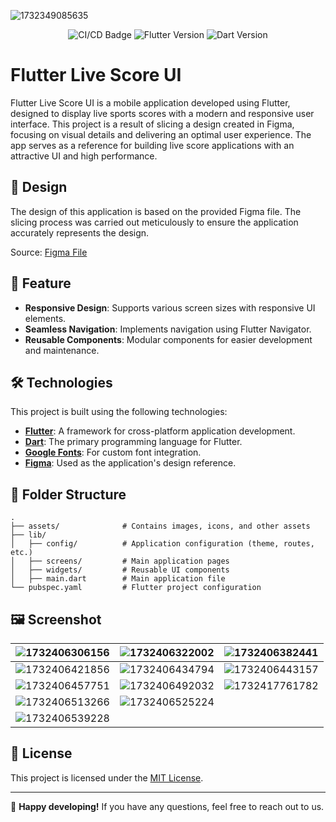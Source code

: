 ![1732349085635](image/README/Thumbnail.png)

<p align="center">
    <img src="https://github.com/sh4dowByte/flutter_ui_live_score/actions/workflows/main.yaml/badge.svg?branch=release" alt="CI/CD Badge" style="max-width: 100%;">
    <img src="https://badgen.net/badge/Flutter/3.19.3/blue" alt="Flutter Version" style="max-width: 100%;">
    <img src="https://badgen.net/badge/Dart/3.3.1/blue" alt="Dart Version" style="max-width: 100%;">
</p>

# Flutter Live Score UI

Flutter Live Score UI is a mobile application developed using Flutter, designed to display live sports scores with a modern and responsive user interface. This project is a result of slicing a design created in Figma, focusing on visual details and delivering an optimal user experience. The app serves as a reference for building live score applications with an attractive UI and high performance.

## 🎨 Design

The design of this application is based on the provided Figma file. The slicing process was carried out meticulously to ensure the application accurately represents the design.

Source: [Figma File](https://www.figma.com/community/file/936495139689782604)

## 🚀 Feature

- **Responsive Design**: Supports various screen sizes with responsive UI elements.
- **Seamless Navigation**: Implements navigation using Flutter Navigator.
- **Reusable Components**: Modular components for easier development and maintenance.

## 🛠️ Technologies

This project is built using the following technologies:

- **[Flutter](https://flutter.dev/)**: A framework for cross-platform application development.
- **[Dart](https://dart.dev/)**: The primary programming language for Flutter.
- **[Google Fonts](https://fonts.google.com/)**: For custom font integration.
- **[Figma](https://www.figma.com/)**: Used as the application's design reference.

## 📂 Folder Structure

```plaintext
.
├── assets/              # Contains images, icons, and other assets  
├── lib/  
│   ├── config/          # Application configuration (theme, routes, etc.)  
│   ├── screens/         # Main application pages  
│   ├── widgets/         # Reusable UI components  
│   ├── main.dart        # Main application file  
└── pubspec.yaml         # Flutter project configuration  
```

## 🖼️ Screenshot

| ![1732406306156](image/README/1732406306156.png)                                                                                                     | ![1732406322002](image/README/1732406322002.png) | ![1732406382441](image/README/1732406382441.png) |
| -------------------------------------------------------------------------------------------------------------------------------------------------- | ---------------------------------------------- | ---------------------------------------------- |
| ![1732406421856](image/README/1732406421856.png)                                                                                                     | ![1732406434794](image/README/1732406434794.png) | ![1732406443157](image/README/1732406443157.png) |
| ![1732406457751](image/README/1732406457751.png)                                                                                                     | ![1732406492032](image/README/1732406492032.png) | ![1732417761782](image/README/1732417761782.png) |
| ![1732406513266](image/README/1732406513266.png)                                                                                                     | ![1732406525224](image/README/1732406525224.png) |                                                |
| ![1732406539228](image/README//1732406539228.png) |                                                |                                                |

## 📝 License

This project is licensed under the [MIT License](LICENSE).

---

🎉 **Happy developing!** If you have any questions, feel free to reach out to us.
